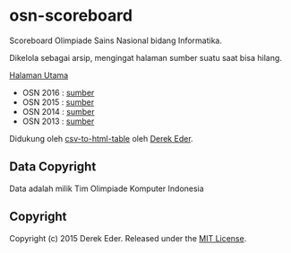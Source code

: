 # osn-scoreboard

Scoreboard Olimpiade Sains Nasional bidang Informatika.

Dikelola sebagai arsip, mengingat halaman sumber suatu saat bisa hilang.

[Halaman Utama](http://scoreboard.olimpiadeinformatika.com)

* OSN 2016 : [sumber](http://osn2016.ia-toki.org/)
* OSN 2015 : [sumber](https://github.com/ia-toki/osn2015-results)
* OSN 2014 : [sumber](http://osn.if.itb.ac.id/scoreboard)
* OSN 2013 : [sumber](http://167.205.32.27/oyamasa/)

Didukung oleh [csv-to-html-table](https://github.com/derekeder/csv-to-html-table) oleh [Derek Eder](https://github.com/derekeder).

## Data Copyright

Data adalah milik Tim Olimpiade Komputer Indonesia

## Copyright

Copyright (c) 2015 Derek Eder. Released under the [MIT License](https://github.com/derekeder/csv-to-html-table/blob/master/LICENSE).

